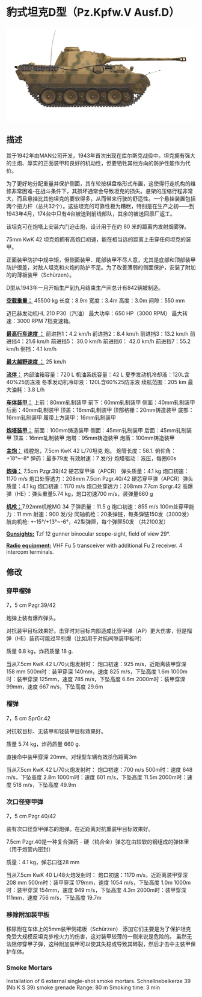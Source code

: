 # 豹式坦克D型（Pz.Kpfw.V Ausf.D）

![_pzv-d](../images/_pzv-d.png)

## 描述

其于1942年由MAN公司开发，1943年首次出现在库尔斯克战役中。坦克拥有强大的主炮、厚实的正面装甲和良好的机动性，但要牺牲其他方向的防护性能作为代价。

为了更好地分配重量并保护侧面，其车轮按棋盘格形式布置，这使得行走机构的维修非常困难-在战斗条件下，其损坏通常会导致坦克的损失。悬架的压缩行程非常大，而且悬挂比其他坦克的要软得多，从而带来行驶的舒适性。一个悬挂装置包括两个扭力杆（总共32个）。这些坦克的可靠性极为糟糕，特别是在生产之初——到1943年4月，174台中只有4台被送到前线部队，其余的被送回原厂返工。

该坦克可在炮塔上安装六门迫击炮，设计用于在约 80 米的距离内发射烟雾弹。

75mm KwK 42 坦克炮拥有高炮口初速，能在相当远的距离上击穿任何坦克的装甲。

正面装甲防护中规中矩，但侧面装甲、尾部装甲不尽人意，尤其是底部和顶部装甲防护很差，对敌人坦克和火炮的防护不足。为了改善薄弱的侧面保护，安装了附加的的薄板装甲（Schürzen）。

D型从1943年一月开始生产到九月结束生产间总计有842辆被制造。

<b><u>空载重量：</u></b> 45500 kg
长度：8.9m
宽度：3.4m
高度：3.0m
间隙：550 mm

迈巴赫发动机HL 210 P30（汽油）
最大功率：650 HP（3000 RPM）
最大转速：3000 RPM
7档变速箱。

<b><u>最高行车速度 ：</u></b>
前进挡1：4.2 km/h
前进挡2：8.4 km/h
前进挡3：13.2 km/h
前进挡4：21.6 km/h
前进挡5： 30.0 km/h
前进挡6： 42.0 km/h
前进挡7：55.2 km/h
倒挡：4.1 km/h

<b><u>最大越野速度 ：</u></b> 25 km/h

<b><u>流体：</u></b>
内部油箱容量：720 L
机油系统容量：42 L
夏季发动机冷却液：120L含40%25防冻液
冬季发动机冷却液：120L含60%25防冻液
续航范围：205 km
最大油耗：3.8 L/h

<b><u>车体装甲：</u></b>
上前：80mm轧制装甲
前下：60mm轧制装甲
侧面：40mm轧制装甲
后面：40mm轧制装甲
顶盖：16mm轧制装甲
顶部格栅：20mm铸造装甲
底部：16mm轧制装甲
履带上方装甲：16mm轧制装甲

<b><u>炮塔装甲：</u></b>
前面：100mm铸造装甲
侧面：45mm轧制装甲
后面：45mm轧制装甲
顶盖：16mm轧制装甲
炮塔：95mm铸造装甲
炮盾：100mm铸造装甲

<b><u>主炮：</u></b> 线膛炮，7.5cm KwK 42 L/70坦克 炮。
炮管长度：58.1.
俯仰角：+18°~-8°
弹药：最多79发
有效射速：7 发/分
炮塔驱动：液压，每圈60s

<b><u>炮弹：</u></b>
7.5cm Pzgr.39/42 硬芯穿甲弹（APCR） 弹头质量：4.1 kg 炮口初速：1170 m/s 炮口处穿透力：208mm
7.5cm Pzgr.40/42 硬芯穿甲弹（APCR）弹头质量：4.1 kg 炮口初速：1170 m/s 炮口处穿透力：208mm
7.7cm Sprgr.42 高爆弹（HE）：弹头重量5.74 kg，炮口初速700 m/s，装弹量660 g

<b><u>机枪：</u></b>7.92mm机枪MG 34
子弹质量：11.5 g
炮口初速：855 m/s
100m处穿甲能力：11 mm
射速：900 发/分
同轴机枪：20条弹链，每条弹链150发（3000发）
航向机枪: +-15°/+13°~-6°，42型弹匣，每个弹匣50发 （共2100发）

<b><u>Gunsights:</u></b>
Tzf 12 gunner binocular scope-sight, field of view 29°.

<b><u>Radio equipment:</u></b>
VHF Fu 5 transceiver with additional Fu 2 receiver.
4 intercom terminals.


## 修改


### 穿甲榴弹

7，5 cm Pzgr.39/42

炮弹上装有爆炸弹头。

对抗装甲目标效果好。击穿时对目标内部造成比穿甲弹（AP）更大伤害，但是榴弹（HE）装药可能过早引爆（比如用于对抗间隙装甲板时）

质量 6.8 kg，炸药质量 18 g.

当从7.5cm KwK 42 L/70火炮发射时：
炮口初速：925 m/s，近距离装甲穿深 158 mm
500m时：装甲穿深 140mm，速度 825 m/s，下坠高度 1.6m
1000m时：装甲穿深 125mm，速度 785 m/s，下坠高度 6.6m
2000m时：装甲穿深 99mm，速度 667 m/s，下坠高度 29.6m

### 榴弹

7，5 cm SprGr.42

对抗软目标、无装甲和轻装甲目标效果好。

质量 5.74 kg，炸药质量 660 g.

直接命中装甲穿深 20mm，对轻型车辆有效杀伤距离3m

当从7.5cm KwK 42 L/70火炮发射时：
炮口初速：700 m/s
500m时：速度 648 m/s，下坠高度 2.8m
1000m时：速度 601 m/s，下坠高度 11.5m
2000m时：速度 518 m/s，下坠高度 49.9m﻿

### 次口径穿甲弹

7，5 cm Pzgr.40/42

装有次口径穿甲弹芯的炮弹。在近距离对抗重装甲目标效果好。

7.5cm Pzgr.40是一种复合弹药 - 硬（钨合金）弹芯在由较软的钢组成的弹体里（用于炮管内密封）

质量：4.1 kg，弹芯口径28 mm

当从7.5cm KwK 40 L/48火炮发射时：
炮口初速：1170 m/s，近距离装甲穿深 208 mm
500m时：装甲穿深 179mm，速度 1054 m/s，下坠高度 1.0m
1000m时：装甲穿深 154mm，速度 949 m/s，下坠高度 4.3m
2000m时：装甲穿深 111mm，速度 756 m/s，下坠高度 19.7m﻿

### 移除附加装甲板

移除附在车体上的5mm装甲侧裙板（Schürzen）
添加它们主要是为了保护坦克免受大规模反坦克步枪火力的伤害，这对装甲较薄的一侧来说是危险的。
虽然无法阻停穿甲子弹，这种附加装甲可以使其失稳或导致其碎裂，然后才击中主装甲保护车体。

### Smoke Mortars

Installation of 6 external single-shot smoke mortars.
Schnellnebelkerze 39 (Nb K S 39) smoke grenade
Range: 80 m
Smoking time: 3 min